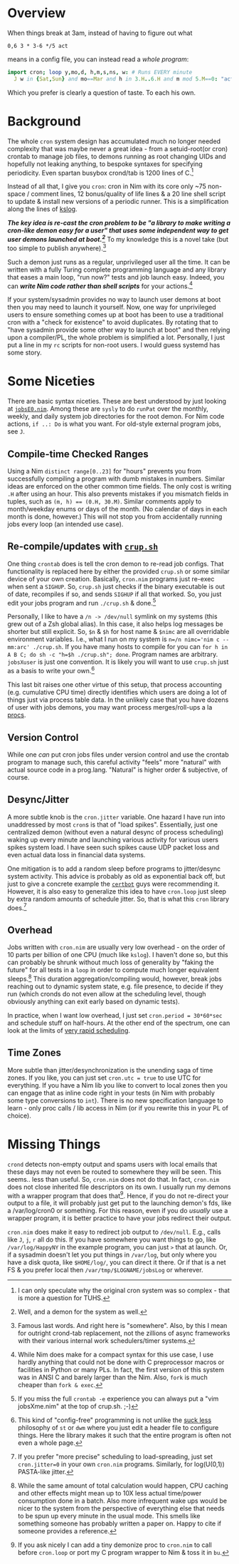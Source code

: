 # Overview

When things break at 3am, instead of having to figure out what
```
0,6 3 * 3-6 */5 act
```
means in a config file, you can instead read a *whole program*:
```Nim
import cron; loop y,mo,d, h,m,s,ns, w: # Runs EVERY minute
  J w in {Sat,Sun} and mo==Mar and h in 3.H..6.H and m mod 5.M==0: "act"
```
Which you prefer is clearly a question of taste.  To each his own.

# Background

The whole `cron` system design has accumulated much no longer needed complexity
that was maybe never a great idea - from a setuid-root(or cron) crontab to
manage job files, to demons running as root changing UIDs and hopefully not
leaking anything, to bespoke syntaxes for specifying periodicity.  Even spartan
busybox crond/tab is 1200 lines of C.[^1]

Instead of all that, I give you `cron`: cron in Nim with its core only ~75
non-space / comment lines, 12 bonus/quality of life lines & a 20 line shell
script to update & install new versions of a periodic runner.  This is a
simplification along the lines of [kslog](https://github.com/c-blake/kslog).

***The key idea is re-cast the cron problem to be "a library to make writing a
cron-like demon easy for a user" that uses some independent way to get user
demons launched at boot.[^2]***  To my knowledge this is a novel take (but too
simple to publish anywhere).[^3]

Such a demon just runs as a regular, unprivileged user all the time.  It can be
written with a fully Turing complete programming language and any library that
eases a main loop, "run now?" tests and job launch easy.  Indeed, you can
***write Nim code rather than shell scripts*** for your actions.[^4]

If your system/sysadmin provides no way to launch user demons at boot then you
may need to launch it yourself.  Now, one way for unprivileged users to ensure
something comes up at boot has been to use a traditional cron with a "check for
existence" to avoid duplicates.  By rotating that to "have sysadmin provide some
other way to launch at boot" and then relying upon a compiler/PL, the whole
problem is simplified a lot.  Personally, I just put a line in my `rc` scripts
for non-root users.  I would guess systemd has some story.

# Some Niceties

There are basic syntax niceties.  These are best understood by just looking at
[`jobsE0.nim`](examples/jobsE0.nim).  Among these are `sysly` to do `runPat`
over the monthly, weekly, and daily system job directories for the root demon.
For Nim code actions, `if ..: Do` is what you want.  For old-style external
program jobs, see `J`.

## Compile-time Checked Ranges

Using a Nim `distinct range[0..23]` for "hours" prevents you from successfully
compiling a program with dumb mistakes in numbers.  Similar ideas are enforced
on the other common time fields.  The only cost is writing `.H` after using an
hour.  This also prevents mistakes if you mismatch fields in tuples, such as
`(m, h) == (0.H, 30.M)`.  Similar comments apply to month/weekday enums or days
of the month.  (No calendar of days in each month is done, however.)  This will
not stop you from accidentally running jobs every loop (an intended use case).

## Re-compile/updates with [`crup.sh`](crup.sh)

One thing `crontab` does is tell the cron demon to re-read job configs.  That
functionality is replaced here by either the provided `crup.sh` or some similar
device of your own creation.  Basically, `cron.nim` programs just re-exec when
sent a `SIGHUP`.  So, `crup.sh` just checks if the binary executable is out of
date, recompiles if so, and sends `SIGHUP` if all that worked.  So, you just
edit your jobs program and run `./crup.sh` & done.[^5]

Personally, I like to have a `/n -> /dev/null` symlink on my systems (this grew
out of a Zsh global alias).  In this case, it also helps log messages be shorter
but still explicit.  So, `$n` & `$h` for host name & `$nimc` are all overridable
environment variables.  I.e., what I run on my system is `n=/n nimc='nim c
--mm:arc' ./crup.sh`.  If you have many hosts to compile for you can `for h in A
B C; do sh -c "h=$h ./crup.sh"; done`.  Program names are arbitrary. `jobsXuser`
is just one convention.  It is likely you will want to use `crup.sh` just as a
basis to write your own.[^6]

This last bit raises one other virtue of this setup, that process accounting
(e.g. cumulative CPU time) directly identifies which users are doing a lot of
things just via process table data.  In the unlikely case that you have dozens
of user with jobs demons, you may want process merges/roll-ups a la
[procs](https://github.com/c-blake/procs#basics).

## Version Control

While one *can* put cron jobs files under version control and use the crontab
program to manage such, this careful activity "feels" more "natural" with actual
source code in a prog.lang.  "Natural" is higher order & subjective, of course.

## Desync/Jitter

A more subtle knob is the `cron.jitter` variable.  One hazard I have run into
unaddressed by most `cron`s is that of "load spikes".  Essentially, just one
centralized demon (without even a natural desync of process scheduling) waking
up every minute and launching various activity for various users spikes system
load.  I have seen such spikes cause UDP packet loss and even actual data loss
in financial data systems.

One mitigation is to add a random sleep before programs to jitter/desync system
activity.  This advice is probably as old as exponential back off, but just to
give a concrete example the
[`certbot`](https://stackoverflow.com/questions/41535546/how-do-i-schedule-the-lets-encrypt-certbot-to-automatically-renew-my-certificat)
guys were recommending it.  However, it is also easy to generalize this idea to
have `cron.loop` just sleep by extra random amounts of schedule jitter.  So,
that is what this `cron` library does.[^7]

## Overhead

Jobs written with `cron.nim` are usually very low overhead - on the order of 10
parts per billion of one CPU (much like `kslog`).  I haven't done so, but this
can probably be shrunk without much loss of generality by "faking the future"
for all tests in a `loop` in order to compute much longer equivalent sleeps.[^8]
This duration aggregation/compiling would, however, break jobs reaching out to
dynamic system state, e.g. file presence, to decide if they run (which cronds do
not even allow at the scheduling level, though obviously anything can exit early
based on dynamic tests).

In practice, when I want low overhead, I just set `cron.period = 30*60*sec` and
schedule stuff on half-hours.  At the other end of the spectrum, one can look at
the limits of [very rapid scheduling](test/testRes.md).

## Time Zones

More subtle than jitter/desynchronization is the unending saga of time zones.
If you like, you can just set `cron.utc = true` to use UTC for everything.  If
you have a Nim lib you like to convert to local zones then you can engage that
as inline code right in your tests (in Nim with probably some type conversions
to `int`).  There is no new specification language to learn - only proc calls /
lib access in Nim (or if you rewrite this in your PL of choice).

# Missing Things

`crond` detects non-empty output and spams users with local emails that these
days may not even be routed to somewhere they will be seen.  This seems.. less
than useful.  So, `cron.nim` does not do that.  In fact, `cron.nim` does not
close inherited file descriptors on its own.  I usually run my demons with a
wrapper program that does that[^9].  Hence, if you do not re-direct your output
to a file, it will probably just get put to the launching demon's fds, like a
/var/log/cron0 or something.  For this reason, even if you do *usually* use a
wrapper program, it is better practice to have your jobs redirect their output.

`cron.nim` does make it easy to redirect job output to `/dev/null`.  E.g., calls
like `J`, `j`, `r` all do this.  If you have somewhere you want things to go,
like `/var/log/HappyNY` in the example program, you can just `>` that at launch.
Or, if a sysadmin doesn't let you put things in `/var/log`, but only where you
have a disk quota, like `$HOME/log/`, you can direct it there.  Or if that is a
net FS & you prefer local then `/var/tmp/$LOGNAME/jobsLog` or wherever.

[^1]: I can only speculate why the original cron system was so complex - that is
more a question for TUHS.

[^2]: Well, and a demon for the system as well.

[^3]: Famous last words.  And right here is "somewhere".  Also, by this I mean
for outright crond-tab replacement, not the zillions of async frameworks with
their various internal work schedulers/timer systems.

[^4]: While Nim does make for a compact syntax for this use case, I use hardly
anything that could not be done with C preprocessor macros or facilities in
Python or many PLs.  In fact, the first version of this system was in ANSI C and
barely larger than the Nim.  Also, `fork` is much cheaper than `fork & exec`.

[^5]: If you miss the full `crontab -e` experience you can always put a "vim
jobsXme.nim" at the top of crup.sh. ;-)

[^6]: This kind of "config-free" programming is not unlike the [suck
less](https://suckless.org/) philosophy of `st` or `dwm` where you just edit a
header file to configure things.  Here the library makes it such that the entire
program is often not even a whole page.

[^7]: If you prefer "more precise" scheduling to load-spreading, just set
`cron.jitter=0` in your own `cron.nim` programs.  Similarly, for log(U(0,1))
PASTA-like jitter.

[^8]: While the same amount of total calculation would happen, CPU caching and
other effects might mean up to 10X less actual time/power consumption done in a
batch.  Also more infrequent wake ups would be nicer to the system from the
perspective of everything else that needs to be spun up every minute in the
usual mode.  This smells like something someone has probably written a paper on.
Happy to cite if someone provides a reference.

[^9]: If you ask nicely I can add a tiny demonize proc to `cron.nim` to call
before `cron.loop` or port my C program wrapper to Nim & toss it in `bu`.
